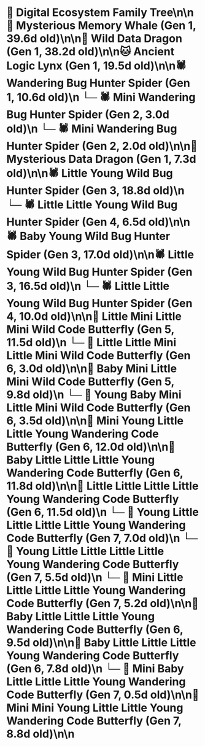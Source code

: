 # 🌳 Digital Ecosystem Family Tree\n\n🐋 Mysterious Memory Whale (Gen 1, 39.6d old)\n\n🐉 Wild Data Dragon (Gen 1, 38.2d old)\n\n🐱 Ancient Logic Lynx (Gen 1, 19.5d old)\n\n🕷️ Wandering Bug Hunter Spider (Gen 1, 10.6d old)\n  └─ 🕷️ Mini Wandering Bug Hunter Spider (Gen 2, 3.0d old)\n  └─ 🕷️ Mini Wandering Bug Hunter Spider (Gen 2, 2.0d old)\n\n🐉 Mysterious Data Dragon (Gen 1, 7.3d old)\n\n🕷️ Little Young Wild Bug Hunter Spider (Gen 3, 18.8d old)\n  └─ 🕷️ Little Little Young Wild Bug Hunter Spider (Gen 4, 6.5d old)\n\n🕷️ Baby Young Wild Bug Hunter Spider (Gen 3, 17.0d old)\n\n🕷️ Little Young Wild Bug Hunter Spider (Gen 3, 16.5d old)\n  └─ 🕷️ Little Little Young Wild Bug Hunter Spider (Gen 4, 10.0d old)\n\n🦋 Little Mini Little Mini Wild Code Butterfly (Gen 5, 11.5d old)\n  └─ 🦋 Little Little Mini Little Mini Wild Code Butterfly (Gen 6, 3.0d old)\n\n🦋 Baby Mini Little Mini Wild Code Butterfly (Gen 5, 9.8d old)\n  └─ 🦋 Young Baby Mini Little Mini Wild Code Butterfly (Gen 6, 3.5d old)\n\n🦋 Mini Young Little Little Young Wandering Code Butterfly (Gen 6, 12.0d old)\n\n🦋 Baby Little Little Little Young Wandering Code Butterfly (Gen 6, 11.8d old)\n\n🦋 Little Little Little Little Young Wandering Code Butterfly (Gen 6, 11.5d old)\n  └─ 🦋 Young Little Little Little Little Young Wandering Code Butterfly (Gen 7, 7.0d old)\n  └─ 🦋 Young Little Little Little Little Young Wandering Code Butterfly (Gen 7, 5.5d old)\n  └─ 🦋 Mini Little Little Little Little Young Wandering Code Butterfly (Gen 7, 5.2d old)\n\n🦋 Baby Little Little Little Young Wandering Code Butterfly (Gen 6, 9.5d old)\n\n🦋 Baby Little Little Little Young Wandering Code Butterfly (Gen 6, 7.8d old)\n  └─ 🦋 Mini Baby Little Little Little Young Wandering Code Butterfly (Gen 7, 0.5d old)\n\n🦋 Mini Mini Young Little Little Young Wandering Code Butterfly (Gen 7, 8.8d old)\n\n